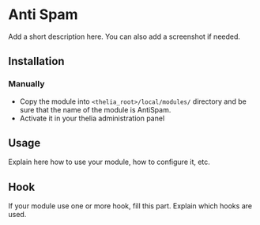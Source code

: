 # Anti Spam

Add a short description here. You can also add a screenshot if needed.

## Installation

### Manually

* Copy the module into ```<thelia_root>/local/modules/``` directory and be sure that the name of the module is AntiSpam.
* Activate it in your thelia administration panel

## Usage

Explain here how to use your module, how to configure it, etc.

## Hook

If your module use one or more hook, fill this part. Explain which hooks are used.

